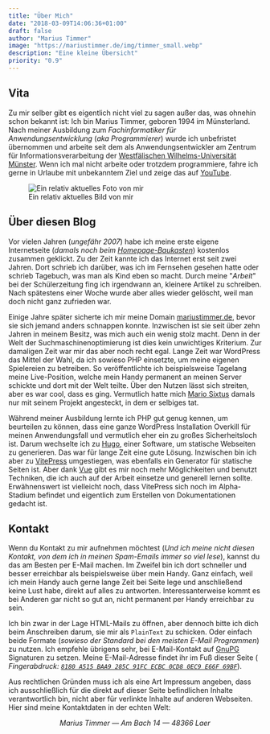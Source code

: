 ```yaml
---
title: "Über Mich"
date: "2018-03-09T14:06:36+01:00"
draft: false
author: "Marius Timmer"
image: "https://mariustimmer.de/img/timmer_small.webp"
description: "Eine kleine Übersicht"
priority: "0.9"
---
```


<VPTeamPage>
  <VPTeamPageTitle>
    <template #title>
      Über mich
    </template>
    <template #lead>
      Hinter diesem Blog steckt kein großes Team. Betrieb, Weiterentwicklung und Verfassen neuer Beiträge geht alles von einer Person aus.
    </template>
  </VPTeamPageTitle>
  <VPTeamMembers
    size="medium"
    :members="members"
  />
</VPTeamPage>

Vita
----
Zu mir selber gibt es eigentlich nicht viel zu sagen außer das, was ohnehin
schon bekannt ist: Ich bin Marius Timmer, geboren 1994 im Münsterland. Nach
meiner Ausbildung zum *Fachinformatiker für Anwendungsentwicklung* (*aka
Programmierer*) wurde ich unbefristet übernommen und arbeite seit dem als
Anwendungsentwickler am Zentrum für Informationsverarbeitung
der [Westfälischen Wilhelms-Universität Münster](https://www.uni-muenster.de/).
Wenn ich mal nicht arbeite oder trotzdem programmiere, fahre ich gerne in
Urlaube mit unbekanntem Ziel und zeige das
auf [YouTube](https://www.youtube.com/channel/UCIROfdOW4gffuwYVNE1nwGg).

<figure class="right col3">
    <img
        alt="Ein relativ aktuelles Foto von mir"
        src="/img/timmer.webp"
        srcset="/img/timmer_small.webp  480w,
                /img/timmer_medium.webp 960w,
                /img/timmer.webp 1024w"
    />
    <figcaption>Ein relativ aktuelles Bild von mir</figcaption>
</figure>

Über diesen Blog
----------------
Vor vielen Jahren (_ungefähr 2007_) habe ich meine erste eigene Internetseite
(_damals noch beim [Homepage-Baukasten](https://www.homepage-baukasten.de/)_)
kostenlos zusammen geklickt. Zu der Zeit kannte ich das Internet erst seit
zwei Jahren. Dort schrieb ich darüber, was ich im Fernsehen gesehen hatte
oder schrieb Tagebuch, was man als Kind eben so macht. Durch meine "_Arbeit_"
bei der Schülerzeitung fing ich irgendwann an, kleinere Artikel zu schreiben.
Nach spätestens einer Woche wurde aber alles wieder gelöscht, weil man doch
nicht ganz zufrieden war.

Einige Jahre später sicherte ich mir meine Domain
[mariustimmer.de](https://mariustimmer.de/), bevor sie sich jemand anders
schnappen konnte. Inzwischen ist sie seit über zehn Jahren in meinem Besitz,
was mich auch ein wenig stolz macht. Denn in der Welt der
Suchmaschinen&shy;optimierung ist dies kein unwichtiges Kriterium. Zur
damaligen Zeit war mir das aber noch recht egal. Lange Zeit war WordPress
das Mittel der Wahl, da ich sowieso PHP einsetzte, um meine eigenen
Spielereien zu betreiben. So veröffentlichte ich beispielsweise Tagelang
meine Live-Position, welche mein Handy permanent an meinen Server schickte
und dort mit der Welt teilte. Über den Nutzen lässt sich streiten, aber
es war cool, dass es ging. Vermutlich hatte mich
[Mario Sixtus](https://mastodon.social/@sixtus) damals nur mit seinem
Projekt angesteckt, in dem er selbiges tat.

Während meiner Ausbildung lernte ich PHP gut genug kennen, um beurteilen
zu können, dass eine ganze WordPress Installation Overkill für meinen
Anwendungsfall und vermutlich eher ein zu großes Sicherheitsloch ist.
Darum wechselte ich zu [Hugo](https://gohugo.io/), einer Software,
um statische Webseiten zu generieren. Das war für lange Zeit eine gute
Lösung. Inzwischen bin ich aber zu [VitePress](https://vitepress.vuejs.org/)
umgestiegen, was ebenfalls ein Generator für statische Seiten ist. Aber dank
[Vue](https://vuejs.org/) gibt es mir noch mehr Möglichkeiten und benutzt
Techniken, die ich auch auf der Arbeit einsetze und generell lernen sollte.
Erwähnenswert ist vielleicht noch, dass VitePress sich noch im Alpha-Stadium
befindet und eigentlich zum Erstellen von Dokumentationen gedacht ist.


Kontakt
-------
Wenn du Kontakt zu mir aufnehmen möchtest (_Und ich meine nicht diesen Kontakt,
von dem ich in meinen Spam-Emails immer so viel lese_), kannst du das am Besten
per E-Mail machen. Im Zweifel bin ich dort schneller und besser erreichbar als
beispielsweise über mein Handy. Ganz einfach, weil ich mein Handy auch gerne
lange Zeit bei Seite lege und anschließend keine Lust habe, direkt auf alles
zu antworten. Interessanterweise kommt es bei Anderen gar nicht so gut an,
nicht permanent per Handy erreichbar zu sein.

Ich bin zwar in der Lage HTML-Mails zu öffnen, aber dennoch bitte ich dich beim
Anschreiben darum, sie mir als `PlainText` zu schicken. Oder einfach beide
Formate (_sowieso der Standard bei den meisten E-Mail Programmen_) zu nutzen.
Ich empfehle übrigens sehr, bei E-Mail-Kontakt
auf [GnuPG](https://gnupg.com/index.de.html) Signaturen zu setzen. Meine
E-Mail-Adresse findet ihr im Fuß dieser Seite (
_Fingerabdruck: [`8180 A515 BAA9 285C 91FC ECBC 0CD8 0EC9 E66F 69BF`](/8180A515BAA9285C91FCECBC0CD80EC9E66F69BF.asc)_).

Aus rechtlichen Gründen muss ich als eine Art Impressum angeben, dass ich
ausschließlich für die direkt auf dieser Seite befindlichen Inhalte
verantwortlich bin, nicht aber für verlinkte Inhalte auf anderen Webseiten. Hier
sind meine Kontaktdaten in der echten Welt:

<div vocab="http://schema.org/" typeof="Person" style="text-align: center;">
    <address>
        <span property="givenName">Marius</span> <span property="familyName">Timmer</span> &mdash;
        <span property="address" typeof="PostalAddress">
            <span property="streetAddress">Am Bach 14</span> &mdash;
            <span property="postalCode">48366</span> <span property="addressRegion">Laer</span>
        </span>
    </address>
</div>

<script setup>
import {
  VPTeamPage,
  VPTeamPageTitle,
  VPTeamMembers
} from 'vitepress/theme';

const members = [
    {
        avatar: "/img/avatar_timmer.webp",
        name: "Marius Timmer",
        title: "Software Entwickler",
        org: "WWU Münster",
        orgLink: "https://www.uni-muenster.de/IT/",
        desc: "Entwickler, YouTuber und Hobbyfotograf",
        links: [
            {
                icon: {
                    svg: '<svg xmlns="http://www.w3.org/2000/svg" width="61.076954mm" height="65.47831mm" viewBox="0 0 216.4144 232.00976"><path fill="#2b90d9" d="M211.80734 139.0875c-3.18125 16.36625-28.4925 34.2775-57.5625 37.74875-15.15875 1.80875-30.08375 3.47125-45.99875 2.74125-26.0275-1.1925-46.565-6.2125-46.565-6.2125 0 2.53375.15625 4.94625.46875 7.2025 3.38375 25.68625 25.47 27.225 46.39125 27.9425 21.11625.7225 39.91875-5.20625 39.91875-5.20625l.8675 19.09s-14.77 7.93125-41.08125 9.39c-14.50875.7975-32.52375-.365-53.50625-5.91875C9.23234 213.82 1.40609 165.31125.20859 116.09125c-.365-14.61375-.14-28.39375-.14-39.91875 0-50.33 32.97625-65.0825 32.97625-65.0825C49.67234 3.45375 78.20359.2425 107.86484 0h.72875c29.66125.2425 58.21125 3.45375 74.8375 11.09 0 0 32.975 14.7525 32.975 65.0825 0 0 .41375 37.13375-4.59875 62.915"/><path fill="#fff" d="M177.50984 80.077v60.94125h-24.14375v-59.15c0-12.46875-5.24625-18.7975-15.74-18.7975-11.6025 0-17.4175 7.5075-17.4175 22.3525v32.37625H96.20734V85.42325c0-14.845-5.81625-22.3525-17.41875-22.3525-10.49375 0-15.74 6.32875-15.74 18.7975v59.15H38.90484V80.077c0-12.455 3.17125-22.3525 9.54125-29.675 6.56875-7.3225 15.17125-11.07625 25.85-11.07625 12.355 0 21.71125 4.74875 27.8975 14.2475l6.01375 10.08125 6.015-10.08125c6.185-9.49875 15.54125-14.2475 27.8975-14.2475 10.6775 0 19.28 3.75375 25.85 11.07625 6.36875 7.3225 9.54 17.22 9.54 29.675"/></svg>'
                },
                link: "https://mastodon.mariustimmer.de/@timmer"
            },
            {
                icon: "youtube",
                link: "https://www.youtube.com/channel/UCKllWK67NhLhk6QAwLelVyA"
            },
            {
                icon: "instagram",
                link: "https://instagram.com/@timmer94"
            },
            {
                icon: "github",
                link: "https://github.com/mariustimmer"
            }
        ],
        sponsor: "https://www.paypal.com/paypalme/mariustimmer"
    }
];
</script>
